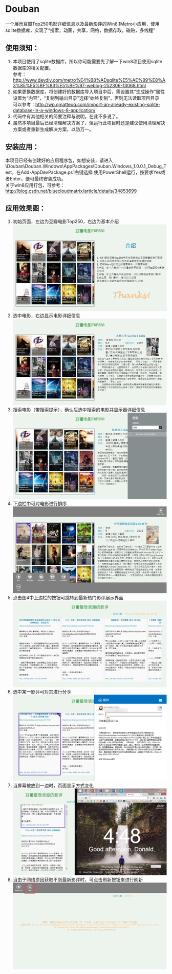 # Douban
一个展示豆瓣Top250电影详细信息以及最新影评的Win8.1Metro小应用，使用sqlite数据库，实现了“搜索，动画，共享，网络，数据存取，磁贴，多线程”
## 使用须知：
1. 本项目使用了sqlite数据库，所以你可能需要先了解一下win8项目使用sqlite数据库的相关配置。<br/>
参考：http://www.devdiv.com/metro%E4%B8%ADsqlite%E5%AE%89%E8%A3%85%E5%BF%83%E5%BE%97-weblog-252306-13068.html<br/>
2. 如果更换数据库，将创建好的数据库导入项目中后，需设置其“生成操作”属性设置为“内容”，“复制到输出目录”选择“始终复制”，否则无法读取项目目录<br/>
可以参考：http://wp.qmatteoq.com/import-an-already-existing-sqlite-database-in-a-windows-8-application/<br/>
3. 代码中有其他相关的简要注释与说明，在此不多说了。
4. 虽然本项目最后已经清理解决方案了，但运行此项目时还是建议使用清理解决方案或者重新生成解决方案，以防万一。

## 安装应用：
本项目已经有创建好的应用程序包，如想安装，请进入\Douban\Douban.Windows\AppPackages\Douban.Windows_1.0.0.1_Debug_Test，在Add-AppDevPackage.ps1右键选择
使用PowerShell运行，按要求Yes或者Enter，便可最终安装成功。<br/>
关于win8应用打包，可参考：http://blog.csdn.net/bluecloudmatrix/article/details/34853699

## 应用效果图：
1. 初始页面，左边为豆瓣电影Top250，右边为基本介绍
![](/Picts/1.jpg)
2. 选中电影，右边显示电影详细信息
![](/Picts/2.jpg)
3. 搜索电影（带搜索提示），确认后选中搜索的电影并显示器详细信息
![](/Picts/3.jpg)
4. 下边栏中可对电影进行排序
![](/Picts/4.jpg)
5. 点击图4中上边栏的按钮可跳转到最新热门影评展示界面
![](/Picts/5.jpg)
6. 选中某一影评可对其进行分享
![](/Picts/6.jpg)
7. 当屏幕被放到一边时，页面显示方式变化
![](/Picts/7.jpg)
8. 当由于网络原因获取不到最新影评时，可点击刷新按钮来进行刷新
![](/Picts/8.jpg)
